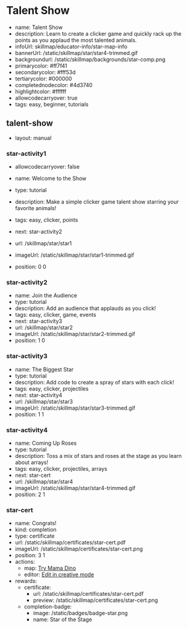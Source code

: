 # Talent Show
* name: Talent Show
* description: Learn to create a clicker game and quickly rack up the points as you applaud the most talented animals.
* infoUrl: skillmap/educator-info/star-map-info
* bannerUrl: /static/skillmap/star/star4-trimmed.gif
* backgroundurl: /static/skillmap/backgrounds/star-comp.png
* primarycolor: #ff7f41
* secondarycolor: #fff53d
* tertiarycolor: #000000
* completednodecolor: #4d3740
* highlightcolor: #ffffff
* allowcodecarryover: true
* tags: easy, beginner, tutorials


## talent-show
* layout: manual


### star-activity1
* allowcodecarryover: false

* name: Welcome to the Show
* type: tutorial
* description: Make a simple clicker game talent show starring your favorite animals!
* tags: easy, clicker, points
* next: star-activity2
* url: /skillmap/star/star1
* imageUrl: /static/skillmap/star/star1-trimmed.gif
* position: 0 0



### star-activity2
* name: Join the Audience
* type: tutorial
* description: Add an audience that applauds as you click!
* tags: easy, clicker, game, events
* next: star-activity3
* url: /skillmap/star/star2
* imageUrl: /static/skillmap/star/star2-trimmed.gif
* position: 1 0


### star-activity3
* name: The Biggest Star
* type: tutorial
* description: Add code to create a spray of stars with each click!
* tags: easy, clicker, projectiles
* next: star-activity4
* url: /skillmap/star/star3
* imageUrl: /static/skillmap/star/star3-trimmed.gif
* position: 1 1


### star-activity4
* name: Coming Up Roses
* type: tutorial
* description: Toss a mix of stars and roses at the stage as you learn about arrays!
* tags: easy, clicker, projectiles, arrays
* next: star-cert
* url: /skillmap/star/star4
* imageUrl: /static/skillmap/star/star4-trimmed.gif
* position: 2 1


### star-cert
* name: Congrats!
* kind: completion
* type: certificate
* url: /static/skillmap/certificates/star-cert.pdf
* imageUrl: /static/skillmap/certificates/star-cert.png
* position: 3 1
* actions:
    * map: [Try Mama Dino](/skillmap/dino)
    * editor: [Edit in creative mode](/)
* rewards:
    * certificate:
        * url: /static/skillmap/certificates/star-cert.pdf
        * preview: /static/skillmap/certificates/star-cert.png
    * completion-badge:
        * image: /static/badges/badge-star.png
        * name: Star of the Stage



